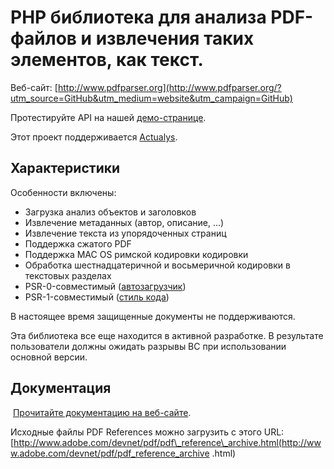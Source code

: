# PHP библиотека для анализа PDF-файлов и извлечения таких элементов, как текст.

Веб-сайт: [http://www.pdfparser.org](http://www.pdfparser.org/?utm_source=GitHub&utm_medium=website&utm_campaign=GitHub)

Протестируйте API на нашей [демо-странице](http://www.pdfparser.org/demo).

Этот проект поддерживается [Actualys](http://www.actualys.com/).

## Характеристики

Особенности включены:

* Загрузка анализ объектов и заголовков
* Извлечение метаданных (автор, описание, ...)
* Извлечение текста из упорядоченных страниц
* Поддержка сжатого PDF
* Поддержка MAC OS римской кодировки кодировки
* Обработка шестнадцатеричной и восьмеричной кодировки в текстовых разделах
* PSR-0-совместимый ([автозагрузчик](https://github.com/php-fig/fig-standards/blob/master/accepted/PSR-0.md))
* PSR-1-совместимый ([стиль кода](https://github.com/php-fig/fig-standards/blob/master/accepted/PSR-1-basic-coding-standard.md))

В настоящее время защищенные документы не поддерживаются.

Эта библиотека все еще находится в активной разработке. В результате пользователи должны ожидать разрывы BC при использовании основной версии.

## Документация

 [Прочитайте документацию на веб-сайте](http://www.pdfparser.org/documentation?utm_source=GitHub&utm_medium=documentation&utm_campaign=GitHub).

Исходные файлы PDF References можно загрузить с этого URL: [http://www.adobe.com/devnet/pdf/pdf\_reference\_archive.html(http://www.adobe.com/devnet/pdf/pdf_reference_archive .html)